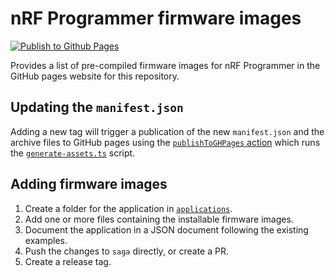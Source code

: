 # nRF Programmer firmware images

[![Publish to Github Pages](https://github.com/NordicSemiconductor/nrfprogrammer-firmware-images/actions/workflows/publishToGHPages.yml/badge.svg?branch=saga)](https://github.com/NordicSemiconductor/nrfprogrammer-firmware-images/actions/workflows/publishToGHPages.yml)

Provides a list of pre-compiled firmware images for nRF Programmer in the GitHub
pages website for this repository.

## Updating the `manifest.json`

Adding a new tag will trigger a publication of the new `manifest.json` and the
archive files to GitHub pages using the
[`publishToGHPages` action](.github/workflows/publishToGHPages.yml) which runs
the [`generate-assets.ts`](./generate-assets.ts) script.

## Adding firmware images

1. Create a folder for the application in [`applications`](./applications).
2. Add one or more files containing the installable firmware images.
3. Document the application in a JSON document following the existing examples.
4. Push the changes to `saga` directly, or create a PR.
5. Create a release tag.
